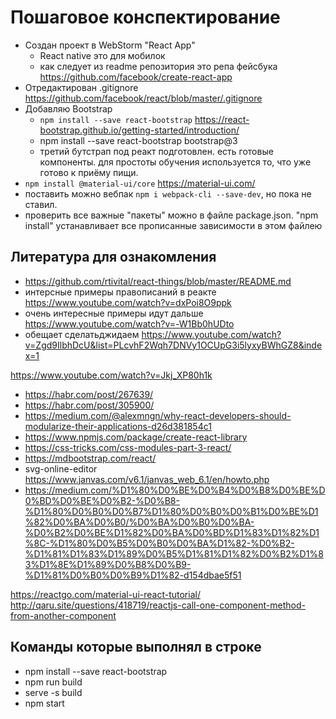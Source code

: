 # Пошаговое конспектирование

- Создан проект в WebStorm "React App"
    - React native это для мобилок
    - как следует из readme репозитория это репа фейсбука https://github.com/facebook/create-react-app
- Отредактирован .gitignore https://github.com/facebook/react/blob/master/.gitignore
- Добавляю Bootstrap
    - `npm install --save react-bootstrap` https://react-bootstrap.github.io/getting-started/introduction/
    - npm install --save react-bootstrap bootstrap@3
    - третий бутстрап под реакт подготовлен. есть готовые компоненты. для простоты обучения используется то, что уже готово к приёму пищи.
- `npm install @material-ui/core` https://material-ui.com/
- поставить можно вебпак `npm i webpack-cli --save-dev`, но пока не ставил. 
- проверить все важные "пакеты" можно в файле package.json. "npm install" устанавливает все прописанные зависимости в этом файлею

## Литература для ознакомления 
- https://github.com/rtivital/react-things/blob/master/README.md
- интерсные примеры правописаний в реакте https://www.youtube.com/watch?v=dxPoi8O9ppk
- очень интересные примеры идут дальше https://www.youtube.com/watch?v=-W1Bb0hUDto
- обещает сделатьджидаем https://www.youtube.com/watch?v=Zgd9IlbhDcU&list=PLcvhF2Wqh7DNVy1OCUpG3i5lyxyBWhGZ8&index=1

https://www.youtube.com/watch?v=Jkj_XP80h1k

- https://habr.com/post/267639/
- https://habr.com/post/305900/
- https://medium.com/@alexmngn/why-react-developers-should-modularize-their-applications-d26d381854c1
- https://www.npmjs.com/package/create-react-library
- https://css-tricks.com/css-modules-part-3-react/
- https://mdbootstrap.com/react/
- svg-online-editor https://www.janvas.com/v6.1/janvas_web_6.1/en/howto.php
- https://medium.com/%D1%80%D0%BE%D0%B4%D0%B8%D0%BE%D0%BD%D0%BE%D0%B2-%D0%B8-%D1%80%D0%B0%D0%B7%D1%80%D0%B0%D0%B1%D0%BE%D1%82%D0%BA%D0%B0/%D0%BA%D0%B0%D0%BA-%D0%B2%D0%BE%D1%82%D0%BA%D0%BD%D1%83%D1%82%D1%8C-%D1%80%D0%B5%D0%B0%D0%BA%D1%82-%D0%B2-%D1%81%D1%83%D1%89%D0%B5%D1%81%D1%82%D0%B2%D1%83%D1%8E%D1%89%D0%B8%D0%B9-%D1%81%D0%B0%D0%B9%D1%82-d154dbae5f51

https://reactgo.com/material-ui-react-tutorial/
http://qaru.site/questions/418719/reactjs-call-one-component-method-from-another-component

## Команды которые выполнял в строке
- npm install --save react-bootstrap
- npm run build
- serve -s build
- npm start

